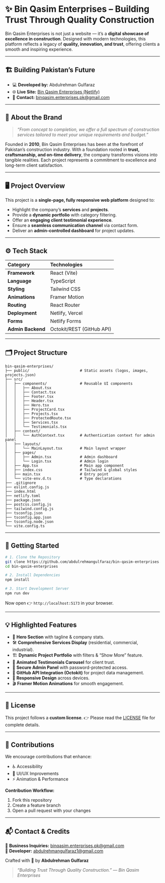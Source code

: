 # ✨ Bin Qasim Enterprises – Building Trust Through Quality Construction

Bin Qasim Enterprises is not just a website — it’s a **digital showcase of excellence in construction**. Designed with modern technologies, this platform reflects a legacy of **quality, innovation, and trust**, offering clients a smooth and inspiring experience.

---

## 🏗️ Building Pakistan’s Future

* 💻 **Developed by:** Abdulrehman Gulfaraz
* 🌐 **Live Site:** [Bin Qasim Enterprises (Netlify)](https://binqasimenterprises.netlify.app)
* 📧 **Contact:** [binqasim.enterprises.pk@gmail.com](mailto:binqasim.enterprises.pk@gmail.com)

---

## 🏢 About the Brand

> *“From concept to completion, we offer a full spectrum of construction services tailored to meet your unique requirements and budget.”*

Founded in **2010**, Bin Qasim Enterprises has been at the forefront of Pakistan’s construction industry. With a foundation rooted in **trust, craftsmanship, and on-time delivery**, the company transforms visions into tangible realities. Each project represents a commitment to excellence and long-term client satisfaction.

---

## 🖥️ Project Overview

This project is a **single-page, fully responsive web platform** designed to:

* Highlight the company’s **services** and **projects**.
* Provide a **dynamic portfolio** with category filtering.
* Offer an **engaging client testimonial experience**.
* Ensure a **seamless communication channel** via contact form.
* Deliver an **admin-controlled dashboard** for project updates.

---

## ⚙️ Tech Stack

| Category          | Technologies              |
| :---------------- | :------------------------ |
| **Framework**     | React (Vite)              |
| **Language**      | TypeScript                |
| **Styling**       | Tailwind CSS              |
| **Animations**    | Framer Motion             |
| **Routing**       | React Router              |
| **Deployment**    | Netlify, Vercel           |
| **Forms**         | Netlify Forms             |
| **Admin Backend** | Octokit/REST (GitHub API) |

---

## 🗂️ Project Structure

```
bin-qasim-enterprises/
├── public/                       # Static assets (logos, images, projects.json)
├── src/
│   ├── components/               # Reusable UI components
│   │   ├── About.tsx
│   │   ├── Contact.tsx
│   │   ├── Footer.tsx
│   │   ├── Header.tsx
│   │   ├── Hero.tsx
│   │   ├── ProjectCard.tsx
│   │   ├── Projects.tsx
│   │   ├── ProtectedRoute.tsx
│   │   ├── Services.tsx
│   │   └── Testimonials.tsx
│   ├── context/
│   │   └── AuthContext.tsx       # Authentication context for admin panel
│   ├── layouts/
│   │   └── MainLayout.tsx        # Main layout wrapper
│   ├── pages/
│   │   ├── Admin.tsx             # Admin dashboard
│   │   └── Login.tsx             # Admin login
│   ├── App.tsx                   # Main app component
│   ├── index.css                 # Tailwind & global styles
│   ├── main.tsx                  # Entry point
│   └── vite-env.d.ts             # Type declarations
├── .gitignore
├── eslint.config.js
├── index.html
├── netlify.toml
├── package.json
├── postcss.config.js
├── tailwind.config.js
├── tsconfig.json
├── tsconfig.app.json
├── tsconfig.node.json
└── vite.config.ts
```

---

## 🚀 Getting Started

```bash
# 1. Clone the Repository
git clone https://github.com/abdulrehmangulfaraz/bin-qasim-enterprises.git
cd bin-qasim-enterprises

# 2. Install Dependencies
npm install

# 3. Start Development Server
npm run dev
```

Now open 👉 `http://localhost:5173` in your browser.

---

## 💡 Highlighted Features

* 🎯 **Hero Section** with tagline & company stats.
* 🛠️ **Comprehensive Services Display** (residential, commercial, industrial).
* 🏗️ **Dynamic Project Portfolio** with filters & “Show More” feature.
* 🌟 **Animated Testimonials Carousel** for client trust.
* 🔐 **Secure Admin Panel** with password-protected access.
* 🔄 **GitHub API Integration (Octokit)** for project data management.
* 📱 **Responsive Design** across devices.
* 🎬 **Framer Motion Animations** for smooth engagement.

---

## 📖 License

This project follows a **custom license**.
👉 Please read the [LICENSE](./LICENSE) file for complete details.

---

## 🤝 Contributions

We encourage contributions that enhance:

* ♿ Accessibility
* 🎨 UI/UX Improvements
* ⚡ Animation & Performance

**Contribution Workflow:**

1. Fork this repository
2. Create a feature branch
3. Open a pull request with your changes

---

## 📬 Contact & Credits

📧 **Business Inquiries:** [binqasim.enterprises.pk@gmail.com](mailto:binqasim.enterprises.pk@gmail.com)
<br>
📧 **Developer:** [abdulrehmangulfaraz1@gmail.com](mailto:abdulrehmangulfaraz1@gmail.com)

Crafted with 🤍 by **Abdulrehman Gulfaraz**

> *“Building Trust Through Quality Construction.” — Bin Qasim Enterprises*


